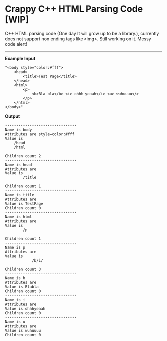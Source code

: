 Crappy C++ HTML Parsing Code [WIP]
==================================
C++ HTML parsing code (One day It will grow up to be a library.), currently does not support non ending tags like &lt;img>. Still working on it. Messy code alert!

----------

**Example Input**

    "<body style="color:#fff">
    	<head>
    		<title>Test Page</title>
    	</head>
    	<html>
    		<p>
    			<b>Bla bla</b> <i> ohhh yeaah</i> <u> wuhuuuu</>
    		</p>
    	</html>
    </body>"

**Output**

    --------------------------------
    Name is body
    Attributes are style=color:#fff
    Value is 
    	/head
    	/html
    
    Children count 2
    --------------------------------
    Name is head
    Attributes are 
    Value is 
    		/title
    	
    Children count 1
    --------------------------------
    Name is title
    Attributes are 
    Value is TestPage
    Children count 0
    --------------------------------
    Name is html
    Attributes are 
    Value is 
    		/p
    	
    Children count 1
    --------------------------------
    Name is p
    Attributes are 
    Value is 
    			/b/i/
    		
    Children count 3
    --------------------------------
    Name is b
    Attributes are 
    Value is Blabla
    Children count 0
    --------------------------------
    Name is i
    Attributes are 
    Value is ohhhyeaah
    Children count 0
    --------------------------------
    Name is u
    Attributes are 
    Value is wuhuuuu
    Children count 0
